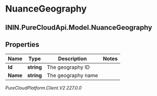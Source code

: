 # NuanceGeography

## ININ.PureCloudApi.Model.NuanceGeography

## Properties

|Name | Type | Description | Notes|
|------------ | ------------- | ------------- | -------------|
| **Id** | **string** | The geography ID | |
| **Name** | **string** | The geography name | |



_PureCloudPlatform.Client.V2 227.0.0_
